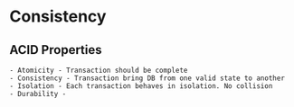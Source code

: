 # Consistency

## ACID Properties
    - Atomicity - Transaction should be complete
    - Consistency - Transaction bring DB from one valid state to another
    - Isolation - Each transaction behaves in isolation. No collision
    - Durability -  
